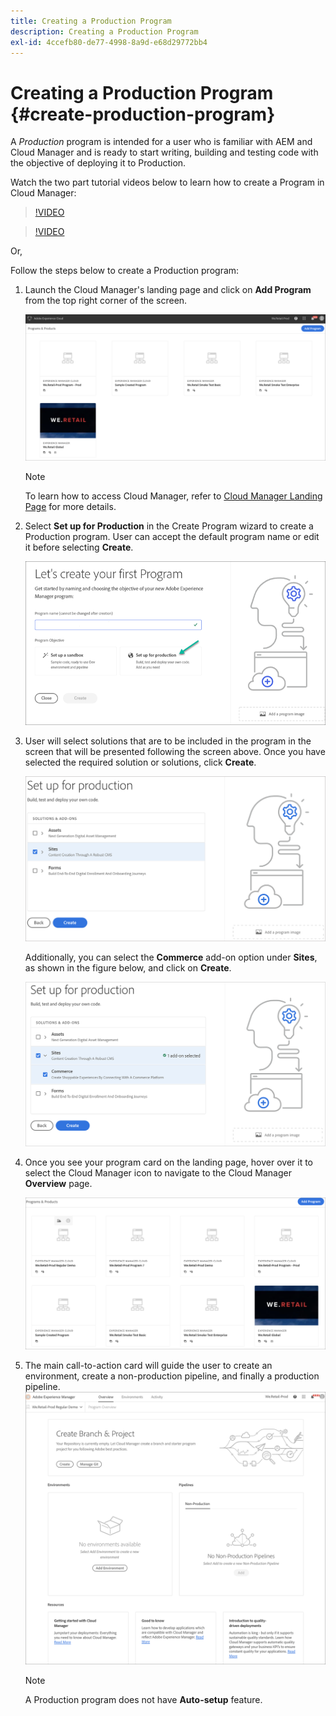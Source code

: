```yaml
---
title: Creating a Production Program 
description: Creating a Production Program
exl-id: 4ccefb80-de77-4998-8a9d-e68d29772bb4
---
```

# Creating a Production Program {#create-production-program}

A *Production* program is intended for a user who is familiar with AEM and Cloud Manager and is ready to start writing, building and testing code with the objective of deploying it to Production.

Watch the two part tutorial videos below to learn how to create a Program in Cloud Manager:

>[!VIDEO](https://video.tv.adobe.com/v/334953)

>[!VIDEO](https://video.tv.adobe.com/v/334954)

Or, 

Follow the steps below to create a Production program:

1. Launch the Cloud Manager's landing page and click on **Add Program** from the top right corner of the screen.

   ![](assets/first_timelogin1.png) 

   >[!NOTE]
   >To learn how to access Cloud Manager, refer to [Cloud Manager Landing Page](/help/onboarding/what-is-required/navigate-to-cloud-manager.md) for more details.

1. Select **Set up for Production** in the Create Program wizard to create a Production program. User can accept the default program name or edit it before selecting **Create**.

   ![](assets/create-prod1.png)

1. User will select solutions that are to be included in the program in the screen that will be presented following the screen above. Once you have selected the required solution or solutions, click **Create**.


   ![](assets/setup-prod-select.png)

   Additionally, you can select the **Commerce** add-on option under **Sites**, as shown  in the figure below, and click on **Create**.

   ![](assets/setup-prod-commerce.png)

1.  Once you see your program card on the landing page, hover over it to select the Cloud Manager icon to navigate to the Cloud Manager **Overview** page. 

    ![](assets/set-up-prod4.png)

1. The main call-to-action card will guide the user to create an environment, create a non-production pipeline, and finally a production pipeline.
   ![](assets/set-up-prod5.png)


    >[!NOTE]
    >A Production program does not have **Auto-setup** feature.
